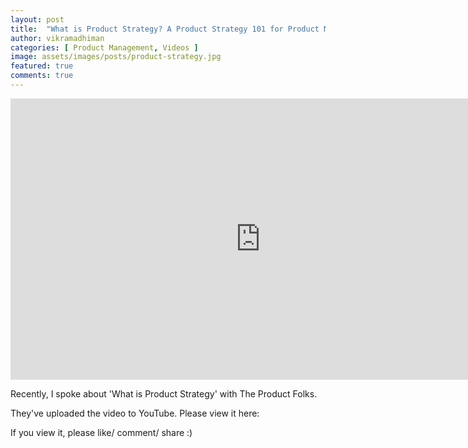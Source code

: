 ```yaml
---
layout: post
title:  "What is Product Strategy? A Product Strategy 101 for Product Managers"
author: vikramadhiman
categories: [ Product Management, Videos ]
image: assets/images/posts/product-strategy.jpg
featured: true
comments: true
---
```


<iframe width="800" height="450" src="https://www.youtube.com/embed/86HwWpniRUg" frameborder="0" allow="accelerometer; autoplay; encrypted-media; gyroscope; picture-in-picture" allowfullscreen></iframe>

Recently, I spoke about 'What is Product Strategy' with The Product Folks.

They've uploaded the video to YouTube. Please view it here:



If you view it, please like/ comment/ share :)
